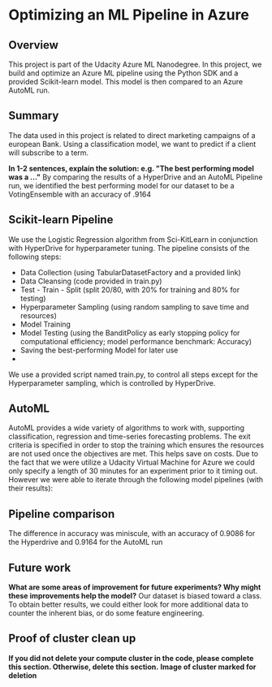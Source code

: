 # Optimizing an ML Pipeline in Azure

## Overview
This project is part of the Udacity Azure ML Nanodegree.
In this project, we build and optimize an Azure ML pipeline using the Python SDK and a provided Scikit-learn model.
This model is then compared to an Azure AutoML run.

## Summary
The data used in this project is related to direct marketing campaigns of a european Bank. Using a classification model, we want to predict if a client will subscribe to a term.

**In 1-2 sentences, explain the solution: e.g. "The best performing model was a ..."**
By comparing the results of a HyperDrive and an AutoML Pipeline run, we identified the best performing model for our dataset to be a VotingEnsemble with an accuracy of .9164

## Scikit-learn Pipeline
We use the Logistic Regression algorithm from Sci-KitLearn in conjunction with HyperDrive for hyperparameter tuning. The pipeline consists of the following steps:

- Data Collection (using TabularDatasetFactory and a provided link)
- Data Cleansing (code provided in train.py)
- Test - Train - Split (split 20/80, with 20% for training and 80% for testing)
- Hyperparameter Sampling (using random sampling to save time and resources)
- Model Training
- Model Testing (using the BanditPolicy as early stopping policy for computational efficiency; model performance benchmark: Accuracy)
- Saving the best-performing Model for later use
- 
We use a provided script named train.py, to control all steps except for the Hyperparameter sampling, which is controlled by HyperDrive. 

## AutoML
AutoML provides a wide variety of algorithms to work with, supporting classification, regression and time-series forecasting problems. The exit criteria is specified in order to stop the training which ensures the resources are not used once the objectives are met. This helps save on costs. Due to the fact that we were utilize a Udacity Virtual Machine for Azure we could only specify a length of 30 minutes for an experiment prior to it timing out. However we were able to iterate through the following model pipelines (with their results):

## Pipeline comparison
The difference in accuracy was miniscule, with an accuracy of 0.9086 for the Hyperdrive and 0.9164 for the AutoML run 


## Future work
**What are some areas of improvement for future experiments? Why might these improvements help the model?**
Our dataset is biased toward a class. To obtain better results, we could either look for more additional data to counter the inherent bias, or do some feature engineering. 
## Proof of cluster clean up
**If you did not delete your compute cluster in the code, please complete this section. Otherwise, delete this section.**
**Image of cluster marked for deletion**
